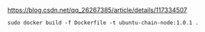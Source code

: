 https://blog.csdn.net/qq_26267385/article/details/117334507


```
sudo docker build -f Dockerfile -t ubuntu-chain-node:1.0.1 .
```